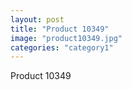 ```yaml
---
layout: post
title: "Product 10349"
image: "product10349.jpg"
categories: "category1"
---
```

Product 10349
